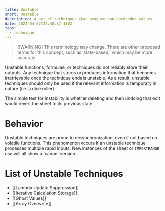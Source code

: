 ```yaml
---
title: Unstable
short: Unstable
description: A set of techniques that produce non-hardcoded values.
date: 2024-04-02T22:48:57.110Z
tags:
  - technique
---
```



> \[!WARNING] This terminology may change.
> There are other proposed terms for this concept, such as 'state-based,' which may be more accurate.

Unstable functions, formulae, or techniques do not reliably store their outputs. Any technique that stores or produces information that becomes irretrievable once the technique ends is unstable. As a result, unstable techniques should only be used if the relevant information is temporary in nature (i.e. a dice roller).

The simple test for instability is whether deleting and then undoing that edit would revert the sheet to its previous state.

# Behavior

Unstable techniques are prone to desynchronization, even if not based on volatile functions. This phenomenon occurs if an unstable technique processes multiple rapid inputs. New instances of the sheet or `IMPORTRANGE` use will all show a 'canon' version.

# List of Unstable Techniques

* \[[Lambda Update Suppression]]
* \[[Iterative Calculation Storage]]
* \[[Ghost Values]]
* \[[Array Overwrite]]